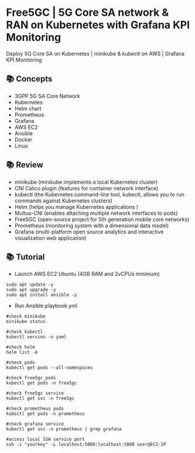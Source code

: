 # Free5GC | 5G Core SA network & RAN on Kubernetes with Grafana KPI Monitoring
Deploy 5G Core SA on Kubernetes | minikube &amp; kubectl on AWS | Grafana KPI Monitoring

## 📚 Concepts
- 3GPP 5G SA Core Network
- Kubernetes
- Helm chart
- Prometheus
- Grafana
- AWS EC2
- Ansible
- Docker
- Linux

## 📚 Review
- minikube (minikube implements a local Kubernetes cluster)
- CNI Calico plugin (features for container network interface)
- kubectl (the Kubernetes command-line tool, kubectl, allows you to run commands against Kubernetes clusters)
- Helm (helps you manage Kubernetes applications )
- Multus-CNI (enables attaching multiple network interfaces to pods)
- Free5GC (open-source project for 5th generation mobile core networks)
- Prometheus (monitoring system with a dimensional data model)
- Grafana (multi-platform open source analytics and interactive visualization web application)

## 📚 Tutorial
- Launch AWS EC2 Ubuntu (4GB RAM and 2vCPUs minimum)

```
sudo apt update -y
sudo apt upgrade -y
sudo apt install ansible -y
```
- Run Ansible playbook.yml
```
#check minikube
minikube status

#check kubectl
kubectl version -o yaml

#check helm
helm list -A

#check pods
kubectl get pods --all-namespaces

#check free5gc pods
kubectl get pods -n free5gc

#check free5gc service
kubectl get svc -n free5gc

#check prometheus pods
kubectl get pods -n prometheus

#check grafana service
kubectl get svc -n prometheus | grep grafana

#access local SSH service port
ssh -i "yourkey" -L localhost:5000:localhost:5000 user@EC2-IP
```

